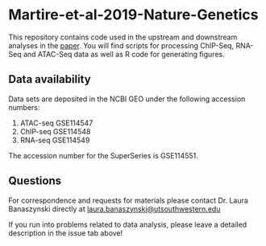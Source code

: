 # Martire-et-al-2019-Nature-Genetics
This repository contains code used in the upstream and downstream analyses in the [paper](https://www.nature.com/articles/s41588-019-0428-5).
You will find scripts for processing ChIP-Seq, RNA-Seq and ATAC-Seq data as well as R code for generating figures.

## Data availability
Data sets are deposited in the NCBI GEO under the following accession numbers:
1. ATAC-seq GSE114547
2. ChIP-seq GSE114548
3. RNA-seq GSE114549

The accession number for the SuperSeries is GSE114551.

## Questions
For correspondence and requests for materials please contact Dr. Laura Banaszynski directly at laura.banaszynski@utsouthwestern.edu

If you run into problems related to data analysis, please leave a detailed description in the issue tab above!
